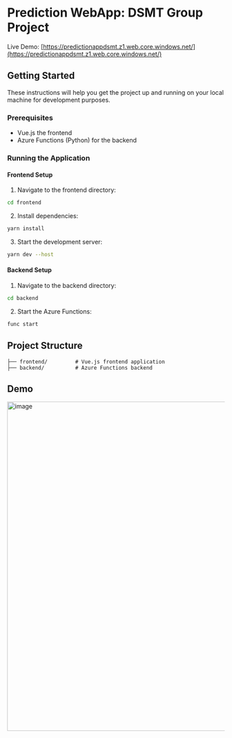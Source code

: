 # Prediction WebApp: DSMT Group Project

Live Demo: [https://predictionappdsmt.z1.web.core.windows.net/](https://predictionappdsmt.z1.web.core.windows.net/)

## Getting Started

These instructions will help you get the project up and running on your local machine for development purposes.

### Prerequisites

- Vue.js the frontend
- Azure Functions (Python) for the backend

### Running the Application

#### Frontend Setup

1. Navigate to the frontend directory:
```bash
cd frontend
```

2. Install dependencies:
```bash
yarn install
```

3. Start the development server:
```bash
yarn dev --host
```

#### Backend Setup

1. Navigate to the backend directory:
```bash
cd backend
```

2. Start the Azure Functions:
```bash
func start
```

## Project Structure

```
├── frontend/         # Vue.js frontend application
├── backend/          # Azure Functions backend
```

## Demo
<img width="761" alt="image" src="https://github.com/user-attachments/assets/32e1721d-fb81-4415-9e31-3d58902a7cfb" />

